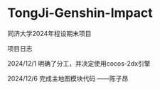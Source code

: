 # TongJi-Genshin-Impact
同济大学2024年程设期末项目

项目日志


2024/12/1
明确了分工，并决定使用cocos-2dx引擎

2024/12/6
完成主地图模块代码         ——陈子昂
